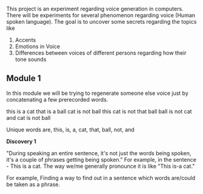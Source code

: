 This project is an experiment regarding voice generation in computers. There will be experiments for several phenomenon regarding voice (Human spoken language). The goal is to uncover some secrets regarding the topics like 
1. Accents
2. Emotions in Voice
3. Differences between voices of different persons regarding how their tone sounds

## Module 1

In this module we will be trying to regenerate someone else voice just by concatenating a few prerecorded words. 

this is a cat
that is a ball
cat is not ball
this cat is not that ball
ball is not cat and cat is not ball

Unique words are,
this, is, a, cat, that, ball, not, and

**Discovery 1**

"During speaking an entire sentence, it's not just the words being spoken, it's a couple of phrases getting being spoken."
For example, in the sentence - This is a cat. The way we/me generally pronounce it is like "This is-a cat." 

For example, 
Finding a way to find out in a sentence which words are/could be taken as a phrase.